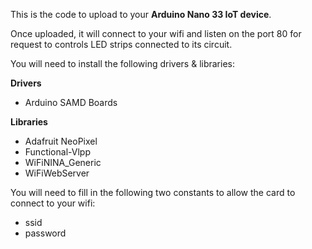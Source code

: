 This is the code to upload to your **Arduino Nano 33 IoT device**.

Once uploaded, it will connect to your wifi and listen on the port 80 for request to controls LED strips connected to its circuit.

You will need to install the following drivers & libraries:

**Drivers**

- Arduino SAMD Boards

**Libraries**
- Adafruit NeoPixel
- Functional-Vlpp
- WiFiNINA_Generic
- WiFiWebServer

You will need to fill in the following two constants to allow the card to connect to your wifi:

- ssid
- password
